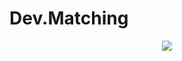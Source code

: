# Dev.Matching
<div align="center"><a href="https://knowing-jester-927.notion.site/Dev-Matching-816ec4687c074dc5a34dde1cc10b35f8">
<img src="https://img.shields.io/badge/Project Documentation-181717?style=for-the-badge&logo=Github&logoColor=white" >
</a></div>
